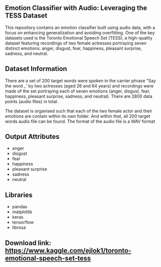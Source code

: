 ## Emotion Classifier with Audio: Leveraging the TESS Dataset
This repository contains an emotion classifier built using audio data, with a focus on enhancing generalization and avoiding overfitting. One of the key datasets used is the Toronto Emotional Speech Set (TESS), a high-quality dataset featuring recordings of two female actresses portraying seven distinct emotions: anger, disgust, fear, happiness, pleasant surprise, sadness, and neutral.

## Dataset Information

There are a set of 200 target words were spoken in the carrier phrase "Say the word _' by two actresses (aged 26 and 64 years) and recordings were made of the set portraying each of seven emotions (anger, disgust, fear, happiness, pleasant surprise, sadness, and neutral). There are 2800 data points (audio files) in total.

The dataset is organised such that each of the two female actor and their emotions are contain within its own folder. And within that, all 200 target words audio file can be found. The format of the audio file is a WAV format

## Output Attributes
- anger
- disgust
- fear
- happiness
- pleasant surprise
- sadness
- neutral

## Libraries

- pandas
- matplotlib
- keras
- tensorflow
- librosa

## Download link: https://www.kaggle.com/ejlok1/toronto-emotional-speech-set-tess
